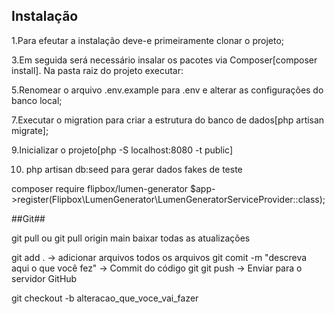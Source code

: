 ## Instalação

1.Para efeutar a instalação deve-e primeiramente clonar o projeto;


3.Em seguida será necessário insalar os pacotes via Composer[composer install]. Na pasta raiz do projeto executar:



5.Renomear o arquivo .env.example para .env e alterar as configurações do banco local;


7.Executar o migration para criar a estrutura do banco de dados[php artisan migrate];


9.Inicializar o projeto[php -S localhost:8080 -t public]


10. php artisan db:seed para gerar dados fakes de teste


composer require flipbox/lumen-generator
 $app->register(Flipbox\LumenGenerator\LumenGeneratorServiceProvider::class);


##Git##

git pull ou git pull origin main baixar todas as atualizações

git add .  -> adicionar arquivos todos os arquivos
git comit -m "descreva aqui o que você fez" -> Commit do código
git git push -> Enviar para o servidor GitHub

git checkout -b alteracao_que_voce_vai_fazer
